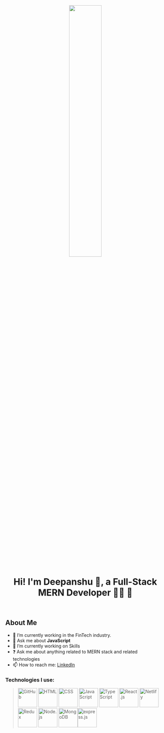 <div align="center">
<img src="https://camo.githubusercontent.com/12254fd8d6359609f6f8bac3f69f098421ef772d916420cdf2dd703bbb4d39bd/68747470733a2f2f73646b2e6269746d6f6a692e636f6d2f72656e6465722f70616e656c2f32303035343930322d3130303132313639343235385f322d73352d76312e706e673f7472616e73706172656e743d312670616c657474653d31267363616c653d32" align="center" style="width: 45%; height:45% " />
</div> 

# <div align="center">Hi! I'm Deepanshu 👋, a Full-Stack MERN Developer 👨‍💻 🚀</div>  
<br/>

## About Me

- 🌱 I’m currently working in the FinTech industry.
- 💬 Ask me about <b>JavaScript</b>
- 🔭 I’m currently working on Skills  
- ❓ Ask me about anything related to MERN stack and related technologies  
- 📫 How to reach me: [LinkedIn](https://www.linkedin.com/in/deepanshu-mehra-14a472233/)

### Technologies I use:

> <img src='https://github.com/belferink1996/belferink1996/blob/main/icons/github.svg' alt='GitHub' height='60' /> <img src='https://github.com/belferink1996/belferink1996/blob/main/icons/html.svg' alt='HTML' height='60' /> <img src='https://github.com/belferink1996/belferink1996/blob/main/icons/css.svg' alt='CSS' height='60' /> <img src='https://github.com/belferink1996/belferink1996/blob/main/icons/javascript.svg' alt='JavaScript' height='60' /> <img src='https://github.com/belferink1996/belferink1996/blob/main/icons/typescript.svg' alt='TypeScript' height='60' /> <img src='https://github.com/belferink1996/belferink1996/blob/main/icons/react.svg' alt='React.js' height='60' /> <img src='https://ucarecdn.com//18f8cbd7-fcd7-43b9-bc2e-3fc86cabf058/' alt='Netlify' height='60' /> <img src='https://github.com/belferink1996/belferink1996/blob/main/icons/redux.svg' alt='Redux' height='60' /> <img src='https://github.com/belferink1996/belferink1996/blob/main/icons/nodejs.svg' alt='Node.js' height='60' /> <img src='https://github.com/belferink1996/belferink1996/blob/main/icons/mongodb.svg' alt='MongoDB' height='60' /><img src='https://expressjs.com/images/express-facebook-share.png' alt='express.js' height='60' /> 

<!--
**dmehra2102/dmehra2102** is a ✨ _special_ ✨ repository because its `README.md` (this file) appears on your GitHub profile.

Here are some ideas to get you started:

- 🔭 I’m currently working on ...
- 🌱 I’m currently learning ...
- 👯 I’m looking to collaborate on ...
- 🤔 I’m looking for help with ...
- 💬 Ask me about ...
- 📫 How to reach me: ...
- 😄 Pronouns: ...
- ⚡ Fun fact: ...
-->
